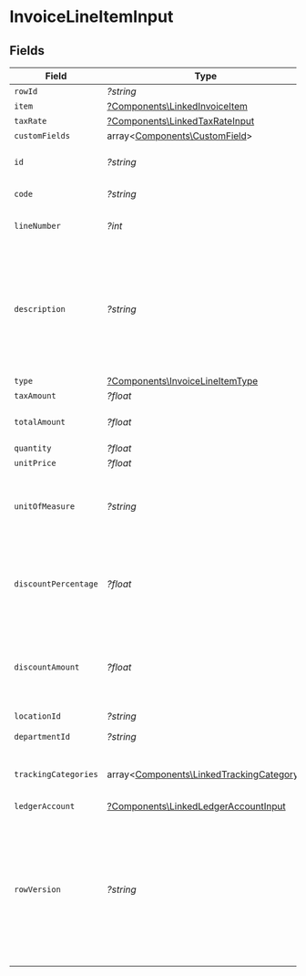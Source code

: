 # InvoiceLineItemInput


## Fields

| Field                                                                                                                                      | Type                                                                                                                                       | Required                                                                                                                                   | Description                                                                                                                                | Example                                                                                                                                    |
| ------------------------------------------------------------------------------------------------------------------------------------------ | ------------------------------------------------------------------------------------------------------------------------------------------ | ------------------------------------------------------------------------------------------------------------------------------------------ | ------------------------------------------------------------------------------------------------------------------------------------------ | ------------------------------------------------------------------------------------------------------------------------------------------ |
| `rowId`                                                                                                                                    | *?string*                                                                                                                                  | :heavy_minus_sign:                                                                                                                         | Row ID                                                                                                                                     | 12345                                                                                                                                      |
| `item`                                                                                                                                     | [?Components\LinkedInvoiceItem](../../Models/Components/LinkedInvoiceItem.md)                                                              | :heavy_minus_sign:                                                                                                                         | N/A                                                                                                                                        |                                                                                                                                            |
| `taxRate`                                                                                                                                  | [?Components\LinkedTaxRateInput](../../Models/Components/LinkedTaxRateInput.md)                                                            | :heavy_minus_sign:                                                                                                                         | N/A                                                                                                                                        |                                                                                                                                            |
| `customFields`                                                                                                                             | array<[Components\CustomField](../../Models/Components/CustomField.md)>                                                                    | :heavy_minus_sign:                                                                                                                         | N/A                                                                                                                                        |                                                                                                                                            |
| `id`                                                                                                                                       | *?string*                                                                                                                                  | :heavy_minus_sign:                                                                                                                         | A unique identifier for an object.                                                                                                         | 12345                                                                                                                                      |
| `code`                                                                                                                                     | *?string*                                                                                                                                  | :heavy_minus_sign:                                                                                                                         | User defined item code                                                                                                                     | 120-C                                                                                                                                      |
| `lineNumber`                                                                                                                               | *?int*                                                                                                                                     | :heavy_minus_sign:                                                                                                                         | Line number of the resource                                                                                                                | 1                                                                                                                                          |
| `description`                                                                                                                              | *?string*                                                                                                                                  | :heavy_minus_sign:                                                                                                                         | User defined description                                                                                                                   | Model Y is a fully electric, mid-size SUV, with seating for up to seven, dual motor AWD and unparalleled protection.                       |
| `type`                                                                                                                                     | [?Components\InvoiceLineItemType](../../Models/Components/InvoiceLineItemType.md)                                                          | :heavy_minus_sign:                                                                                                                         | Item type                                                                                                                                  | sales_item                                                                                                                                 |
| `taxAmount`                                                                                                                                | *?float*                                                                                                                                   | :heavy_minus_sign:                                                                                                                         | Tax amount                                                                                                                                 | 27500                                                                                                                                      |
| `totalAmount`                                                                                                                              | *?float*                                                                                                                                   | :heavy_minus_sign:                                                                                                                         | Total amount of the line item                                                                                                              | 27500                                                                                                                                      |
| `quantity`                                                                                                                                 | *?float*                                                                                                                                   | :heavy_minus_sign:                                                                                                                         | N/A                                                                                                                                        | 1                                                                                                                                          |
| `unitPrice`                                                                                                                                | *?float*                                                                                                                                   | :heavy_minus_sign:                                                                                                                         | N/A                                                                                                                                        | 27500.5                                                                                                                                    |
| `unitOfMeasure`                                                                                                                            | *?string*                                                                                                                                  | :heavy_minus_sign:                                                                                                                         | Description of the unit type the item is sold as, ie: kg, hour.                                                                            | pc.                                                                                                                                        |
| `discountPercentage`                                                                                                                       | *?float*                                                                                                                                   | :heavy_minus_sign:                                                                                                                         | Discount percentage applied to the line item when supported downstream.                                                                    | 0.01                                                                                                                                       |
| `discountAmount`                                                                                                                           | *?float*                                                                                                                                   | :heavy_minus_sign:                                                                                                                         | Discount amount applied to the line item when supported downstream.                                                                        | 19.99                                                                                                                                      |
| `locationId`                                                                                                                               | *?string*                                                                                                                                  | :heavy_minus_sign:                                                                                                                         | Location id                                                                                                                                | 1234                                                                                                                                       |
| `departmentId`                                                                                                                             | *?string*                                                                                                                                  | :heavy_minus_sign:                                                                                                                         | Department id                                                                                                                              | 1234                                                                                                                                       |
| `trackingCategories`                                                                                                                       | array<[Components\LinkedTrackingCategory](../../Models/Components/LinkedTrackingCategory.md)>                                              | :heavy_minus_sign:                                                                                                                         | A list of linked tracking categories.                                                                                                      |                                                                                                                                            |
| `ledgerAccount`                                                                                                                            | [?Components\LinkedLedgerAccountInput](../../Models/Components/LinkedLedgerAccountInput.md)                                                | :heavy_minus_sign:                                                                                                                         | N/A                                                                                                                                        |                                                                                                                                            |
| `rowVersion`                                                                                                                               | *?string*                                                                                                                                  | :heavy_minus_sign:                                                                                                                         | A binary value used to detect updates to a object and prevent data conflicts. It is incremented each time an update is made to the object. | 1-12345                                                                                                                                    |
